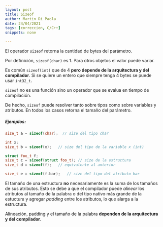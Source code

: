 ```yaml
---
layout: post
title: Sizeof
author: Martin Di Paola
date: 24/04/2021
tags: [correccion, C/C++]
snippets: none

---
```


El operador `sizeof` retorna la cantidad de bytes del parámetro.

Por definición, `sizeof(char)` es 1. Para otros objetos el valor puede
variar.

Es común `sizeof(int)` que de 4 **pero depende de la arquitectura y del
compilador**. Si se quiere un entero que siempre tenga 4 bytes se puede
usar `int32_t`.

`sizeof` no es una función sino un operador que se evalua en tiempo de
compilación.

De hecho, `sizeof` puede resolver tanto sobre tipos como sobre variables
y atributos. En todos los casos retorna el tamaño del parámetro.

##### Ejemplos:

```cpp
size_t a = sizeof(char);  // size del tipo char

int x;
size_t b = sizeof(x);   // size del tipo de la variable x (int)

struct foo_t f;
size_t c = sizeof(struct foo_t); // size de la estructura
size_t d = sizeof(f);   // equivalente al anterior

size_t e = sizeof(f.bar);   // size del tipo del atributo bar
```

El tamaño de una estructura **no** necesariamente es la suma de los
tamaños de sus atributos. Esto se debe a que el compilador puede
*alinear* los atributos al tamaño de la palabra o del tipo nativo más 
grande de la estuctura y agregar *padding* entre los atributos, lo que 
alarga a la estructura.

Alineación, padding y el tamaño de la palabra **dependen de la
arquitectura y del compilador**.



